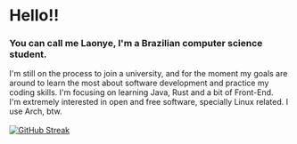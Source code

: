 # Hello!!
### You can call me Laonye, I'm a Brazilian computer science student. <br>
I'm still on the process to join a university, and for the moment my goals are around to learn the most about software development and practice my coding skills. I'm focusing on learning Java, Rust and a bit of Front-End.<br>
I'm extremely interested in open and free software, specially Linux related. I use Arch, btw.
<br>
<br>
[![GitHub Streak](https://streak-stats.demolab.com?user=laonye)](https://git.io/streak-stats)
